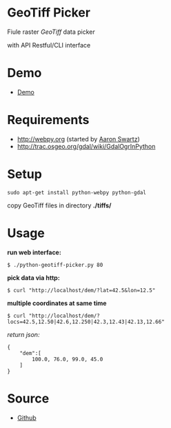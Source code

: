 GeoTiff Picker
==========

Fiule raster *GeoTiff* data picker

with API Restful/CLI interface

# Demo

* [Demo](demo.html)

# Requirements

* http://webpy.org (started by [Aaron Swartz](http://www.aaronsw.com/))
* http://trac.osgeo.org/gdal/wiki/GdalOgrInPython

# Setup

```sudo apt-get install python-webpy python-gdal```

copy GeoTiff files in directory **./tiffs/**

# Usage

**run web interface:**
```
$ ./python-geotiff-picker.py 80

```

**pick data via http:**
```
$ curl "http://localhost/dem/?lat=42.5&lon=12.5"
```

**multiple coordinates at same time**
```
$ curl "http://localhost/dem/?locs=42.5,12.50|42.6,12.250|42.3,12.43|42.13,12.66"
```
*return json:*
```
{
	"dem":[
		100.0, 76.0, 99.0, 45.0
	]
}
```

# Source

* [Github](https://github.com/stefanocudini/geotiff-picker)
